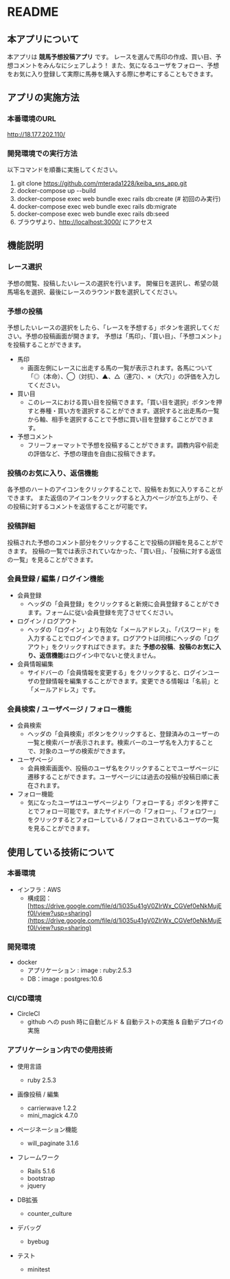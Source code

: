 # README

## 本アプリについて

本アプリは **競馬予想投稿アプリ** です。
レースを選んで馬印の作成、買い目、予想コメントをみんなにシェアしよう！
また、気になるユーザをフォロー、予想をお気に入り登録して実際に馬券を購入する際に参考にすることもできます。

## アプリの実施方法

### 本番環境のURL
http://18.177.202.110/

### 開発環境での実行方法

以下コマンドを順番に実施してください。

1. git clone https://github.com/mterada1228/keiba_sns_app.git
2. docker-compose up --build
3. docker-compose exec web bundle exec rails db:create (# 初回のみ実行)
4. docker-compose exec web bundle exec rails db:migrate
5. docker-compose exec web bundle exec rails db:seed
6. ブラウザより、[http://localhost:3000/](http://localhost:3000/) にアクセス

## 機能説明

### レース選択
予想の閲覧、投稿したいレースの選択を行います。
開催日を選択し、希望の競馬場名を選択、最後にレースのラウンド数を選択してください。

### 予想の投稿
予想したいレースの選択をしたら、「レースを予想する」ボタンを選択してください。予想の投稿画面が開きます。
予想は「馬印」、「買い目」、「予想コメント」を投稿することができます。

* 馬印
  * 画面左側にレースに出走する馬の一覧が表示されます。各馬について「◎（本命）、◯（対抗）、▲、△（連穴）、×（大穴）」の評価を入力してください。
* 買い目
  * このレースにおける買い目を投稿できます。「買い目を選択」ボタンを押すと券種・買い方を選択することができます。選択すると出走馬の一覧から軸、相手を選択することで予想に買い目を登録することができます。
* 予想コメント
  * フリーフォーマットで予想を投稿することができます。調教内容や前走の評価など、予想の理由を自由に投稿できます。

### 投稿のお気に入り、返信機能
各予想のハートのアイコンをクリックすることで、投稿をお気に入りすることができます。
また返信のアイコンをクリックすると入力ページが立ち上がり、その投稿に対するコメントを返信することが可能です。

### 投稿詳細
投稿された予想のコメント部分をクリックすることで投稿の詳細を見ることができます。
投稿の一覧では表示されていなかった、「買い目」、「投稿に対する返信の一覧」を見ることができます。

### 会員登録 / 編集 / ログイン機能
* 会員登録
  * ヘッダの「会員登録」をクリックすると新規に会員登録することができます。フォームに従い会員登録を完了させてください。
* ログイン / ログアウト
  * ヘッダの「ログイン」より有効な「メールアドレス」、「パスワード」を入力することでログインできます。ログアウトは同様にヘッダの「ログアウト」をクリックすればできます。また **予想の投稿**、**投稿のお気に入り、返信機能**はログイン中でないと使えません。 
* 会員情報編集
  * サイドバーの「会員情報を変更する」をクリックすると、ログインユーザの登録情報を編集することができます。変更できる情報は「名前」と「メールアドレス」です。

### 会員検索 / ユーザページ / フォロー機能
* 会員検索
  * ヘッダの「会員検索」ボタンをクリックすると、登録済みのユーザーの一覧と検索バーが表示されます。検索バーのユーザ名を入力することで、対象のユーザの検索ができます。
* ユーザページ
  * 会員検索画面や、投稿のユーザ名をクリックすることでユーザページに遷移することができます。ユーザページには過去の投稿が投稿日順に表在されます。
* フォロー機能
  * 気になったユーザはユーザページより「フォローする」ボタンを押すことでフォロー可能です。またサイドバーの「フォロー」、「フォロワー」をクリックするとフォローしている / フォローされているユーザの一覧を見ることができます。

## 使用している技術について

### 本番環境
* インフラ：AWS
  * 構成図：[https://drive.google.com/file/d/1i035u41gV0ZIrWx_CGVef0eNkMujEf0I/view?usp=sharing](https://drive.google.com/file/d/1i035u41gV0ZIrWx_CGVef0eNkMujEf0I/view?usp=sharing)

### 開発環境
* docker
  * アプリケーション : image : ruby:2.5.3
  * DB：image : postgres:10.6

### CI/CD環境
* CircleCI
  * github への push 時に自動ビルド & 自動テストの実施 & 自動デプロイの実施

### アプリケーション内での使用技術

* 使用言語
  * ruby 2.5.3

* 画像投稿 / 編集
  * carrierwave 1.2.2
  * mini_magick 4.7.0

* ページネーション機能
  * will_paginate 3.1.6

* フレームワーク
  * Rails 5.1.6
  * bootstrap
  * jquery

* DB拡張
  * counter_culture

* デバッグ
  * byebug

* テスト
  * minitest